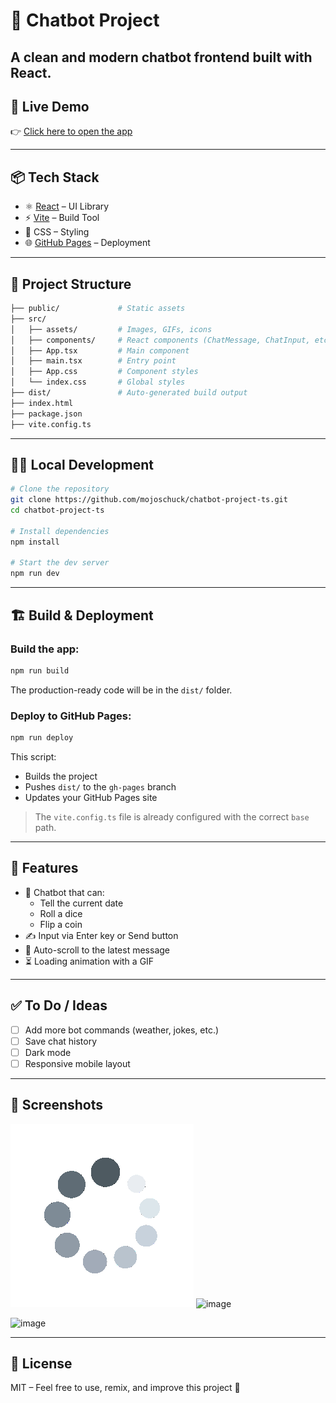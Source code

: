 # 🤖 Chatbot Project

A clean and modern chatbot frontend built with **React**.
---

## 🚀 Live Demo

👉 [Click here to open the app](https://mojoschuck.github.io/chatbot-project-ts/)

---

## 📦 Tech Stack

- ⚛️ [React](https://reactjs.org/) – UI Library
- ⚡ [Vite](https://vitejs.dev/) – Build Tool
- 🎨 CSS – Styling
- 🌐 [GitHub Pages](https://pages.github.com/) – Deployment

---

## 📁 Project Structure

```bash
├── public/             # Static assets
├── src/
│   ├── assets/         # Images, GIFs, icons
│   ├── components/     # React components (ChatMessage, ChatInput, etc.)
│   ├── App.tsx         # Main component
│   ├── main.tsx        # Entry point
│   ├── App.css         # Component styles
│   └── index.css       # Global styles
├── dist/               # Auto-generated build output
├── index.html
├── package.json
├── vite.config.ts
```

---

## 🧑‍💻 Local Development

```bash
# Clone the repository
git clone https://github.com/mojoschuck/chatbot-project-ts.git
cd chatbot-project-ts

# Install dependencies
npm install

# Start the dev server
npm run dev
```

---

## 🏗️ Build & Deployment

### Build the app:

```bash
npm run build
```

The production-ready code will be in the `dist/` folder.

### Deploy to GitHub Pages:

```bash
npm run deploy
```

This script:
- Builds the project
- Pushes `dist/` to the `gh-pages` branch
- Updates your GitHub Pages site

> The `vite.config.ts` file is already configured with the correct `base` path.

---

## 📝 Features

- 🧠 Chatbot that can:
  - Tell the current date
  - Roll a dice
  - Flip a coin
- ✍️ Input via Enter key or Send button
- 🔄 Auto-scroll to the latest message
- ⏳ Loading animation with a GIF

---

## ✅ To Do / Ideas

- [ ] Add more bot commands (weather, jokes, etc.)
- [ ] Save chat history
- [ ] Dark mode
- [ ] Responsive mobile layout

---

## 📸 Screenshots

![Chat Screenshot](./src/assets/react-basics.gif)
<img width="400" alt="image" src="https://github.com/user-attachments/assets/efe20429-3cee-4b11-8569-dc0928ca097c" />

<img width="400" alt="image" src="https://github.com/user-attachments/assets/4a78d0d1-cddd-4ed7-ba5b-18de42b271c1" />



---

## 📄 License

MIT – Feel free to use, remix, and improve this project 🚀
